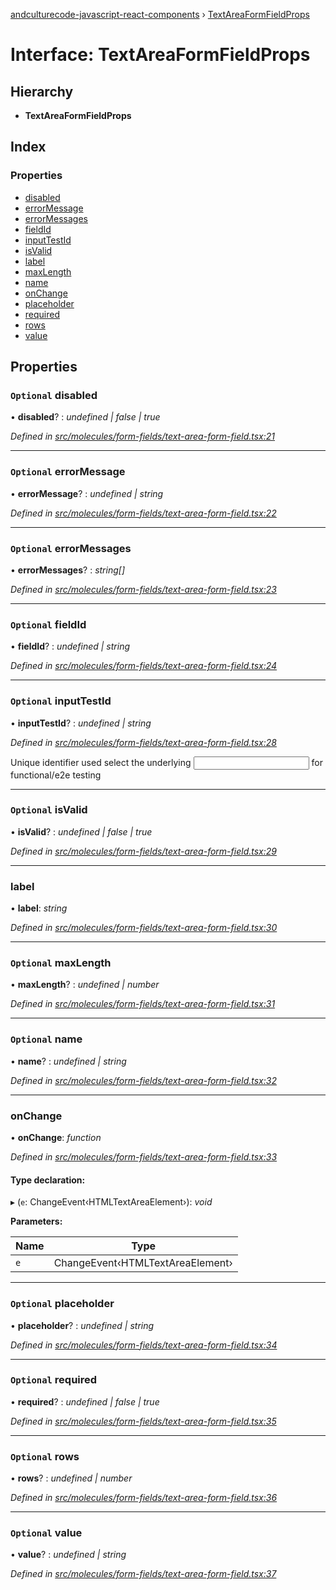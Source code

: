 [andculturecode-javascript-react-components](../README.md) › [TextAreaFormFieldProps](textareaformfieldprops.md)

# Interface: TextAreaFormFieldProps

## Hierarchy

* **TextAreaFormFieldProps**

## Index

### Properties

* [disabled](textareaformfieldprops.md#optional-disabled)
* [errorMessage](textareaformfieldprops.md#optional-errormessage)
* [errorMessages](textareaformfieldprops.md#optional-errormessages)
* [fieldId](textareaformfieldprops.md#optional-fieldid)
* [inputTestId](textareaformfieldprops.md#optional-inputtestid)
* [isValid](textareaformfieldprops.md#optional-isvalid)
* [label](textareaformfieldprops.md#label)
* [maxLength](textareaformfieldprops.md#optional-maxlength)
* [name](textareaformfieldprops.md#optional-name)
* [onChange](textareaformfieldprops.md#onchange)
* [placeholder](textareaformfieldprops.md#optional-placeholder)
* [required](textareaformfieldprops.md#optional-required)
* [rows](textareaformfieldprops.md#optional-rows)
* [value](textareaformfieldprops.md#optional-value)

## Properties

### `Optional` disabled

• **disabled**? : *undefined | false | true*

*Defined in [src/molecules/form-fields/text-area-form-field.tsx:21](https://github.com/AndcultureCode/AndcultureCode.JavaScript.React.Components/blob/c9cfa12/src/molecules/form-fields/text-area-form-field.tsx#L21)*

___

### `Optional` errorMessage

• **errorMessage**? : *undefined | string*

*Defined in [src/molecules/form-fields/text-area-form-field.tsx:22](https://github.com/AndcultureCode/AndcultureCode.JavaScript.React.Components/blob/c9cfa12/src/molecules/form-fields/text-area-form-field.tsx#L22)*

___

### `Optional` errorMessages

• **errorMessages**? : *string[]*

*Defined in [src/molecules/form-fields/text-area-form-field.tsx:23](https://github.com/AndcultureCode/AndcultureCode.JavaScript.React.Components/blob/c9cfa12/src/molecules/form-fields/text-area-form-field.tsx#L23)*

___

### `Optional` fieldId

• **fieldId**? : *undefined | string*

*Defined in [src/molecules/form-fields/text-area-form-field.tsx:24](https://github.com/AndcultureCode/AndcultureCode.JavaScript.React.Components/blob/c9cfa12/src/molecules/form-fields/text-area-form-field.tsx#L24)*

___

### `Optional` inputTestId

• **inputTestId**? : *undefined | string*

*Defined in [src/molecules/form-fields/text-area-form-field.tsx:28](https://github.com/AndcultureCode/AndcultureCode.JavaScript.React.Components/blob/c9cfa12/src/molecules/form-fields/text-area-form-field.tsx#L28)*

Unique identifier used select the underlying <input> for functional/e2e testing

___

### `Optional` isValid

• **isValid**? : *undefined | false | true*

*Defined in [src/molecules/form-fields/text-area-form-field.tsx:29](https://github.com/AndcultureCode/AndcultureCode.JavaScript.React.Components/blob/c9cfa12/src/molecules/form-fields/text-area-form-field.tsx#L29)*

___

###  label

• **label**: *string*

*Defined in [src/molecules/form-fields/text-area-form-field.tsx:30](https://github.com/AndcultureCode/AndcultureCode.JavaScript.React.Components/blob/c9cfa12/src/molecules/form-fields/text-area-form-field.tsx#L30)*

___

### `Optional` maxLength

• **maxLength**? : *undefined | number*

*Defined in [src/molecules/form-fields/text-area-form-field.tsx:31](https://github.com/AndcultureCode/AndcultureCode.JavaScript.React.Components/blob/c9cfa12/src/molecules/form-fields/text-area-form-field.tsx#L31)*

___

### `Optional` name

• **name**? : *undefined | string*

*Defined in [src/molecules/form-fields/text-area-form-field.tsx:32](https://github.com/AndcultureCode/AndcultureCode.JavaScript.React.Components/blob/c9cfa12/src/molecules/form-fields/text-area-form-field.tsx#L32)*

___

###  onChange

• **onChange**: *function*

*Defined in [src/molecules/form-fields/text-area-form-field.tsx:33](https://github.com/AndcultureCode/AndcultureCode.JavaScript.React.Components/blob/c9cfa12/src/molecules/form-fields/text-area-form-field.tsx#L33)*

#### Type declaration:

▸ (`e`: ChangeEvent‹HTMLTextAreaElement›): *void*

**Parameters:**

Name | Type |
------ | ------ |
`e` | ChangeEvent‹HTMLTextAreaElement› |

___

### `Optional` placeholder

• **placeholder**? : *undefined | string*

*Defined in [src/molecules/form-fields/text-area-form-field.tsx:34](https://github.com/AndcultureCode/AndcultureCode.JavaScript.React.Components/blob/c9cfa12/src/molecules/form-fields/text-area-form-field.tsx#L34)*

___

### `Optional` required

• **required**? : *undefined | false | true*

*Defined in [src/molecules/form-fields/text-area-form-field.tsx:35](https://github.com/AndcultureCode/AndcultureCode.JavaScript.React.Components/blob/c9cfa12/src/molecules/form-fields/text-area-form-field.tsx#L35)*

___

### `Optional` rows

• **rows**? : *undefined | number*

*Defined in [src/molecules/form-fields/text-area-form-field.tsx:36](https://github.com/AndcultureCode/AndcultureCode.JavaScript.React.Components/blob/c9cfa12/src/molecules/form-fields/text-area-form-field.tsx#L36)*

___

### `Optional` value

• **value**? : *undefined | string*

*Defined in [src/molecules/form-fields/text-area-form-field.tsx:37](https://github.com/AndcultureCode/AndcultureCode.JavaScript.React.Components/blob/c9cfa12/src/molecules/form-fields/text-area-form-field.tsx#L37)*
